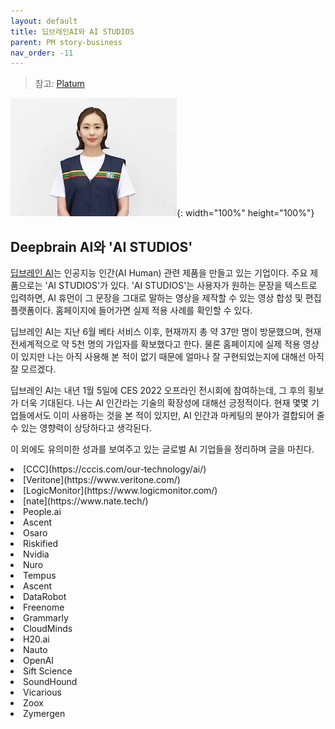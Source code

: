 ```yaml
---
layout: default
title: 딥브레인AI와 AI STUDIOS
parent: PM story-business
nav_order: -11
---
```



> 참고:
> [Platum](https://platum.kr/archives/174968)


![가상 인물 예시 이미지](../../assets/images/posts/AI_Studios.jpg){: width="100%" height="100%"}

## Deepbrain AI와 'AI STUDIOS'

[딥브레인 AI](https://www.deepbrainai.io/)는 인공지능 인간(AI Human) 관련 제품을 만들고 있는 기업이다. 주요 제품으로는 'AI STUDIOS'가 있다. 'AI STUDIOS'는 사용자가 원하는 문장을 텍스트로 입력하면, AI 휴먼이 그 문장을 그대로 말하는 영상을 제작할 수 있는 영상 합성 및 편집 플랫폼이다. 홈페이지에 들어가면 실제 적용 사례를 확인할 수 있다.

딥브레인 AI는 지난 6월 베타 서비스 이후, 현재까지 총 약 37만 명이 방문했으며, 현재 전세계적으로 약 5천 명의 가입자를 확보했다고 한다. 물론 홈페이지에 실제 적용 영상이 있지만 나는 아직 사용해 본 적이 없기 때문에 얼마나 잘 구현되었는지에 대해선 아직 잘 모르겠다.

딥브레인 AI는 내년 1월 5일에 CES 2022 오프라인 전시회에 참여하는데, 그 후의 횡보가 더욱 기대된다. 나는 AI 인간라는 기술의 확장성에 대해선 긍정적이다. 현재 몇몇 기업들에서도 이미 사용하는 것을 본 적이 있지만, AI 인간과 마케팅의 분야가 결합되어 줄 수 있는 영향력이 상당하다고 생각된다. 

이 외에도 유의미한 성과를 보여주고 있는 글로벌 AI 기업들을 정리하며 글을 마친다.

<li>[CCC](https://cccis.com/our-technology/ai/)
<li>[Veritone](https://www.veritone.com/)
<li>[LogicMonitor](https://www.logicmonitor.com/)
<li>[nate](https://www.nate.tech/)
<li>People.ai
<li>Ascent
<li>Osaro
<li>Riskified
<li>Nvidia
<li>Nuro
<li>Tempus
<li>Ascent
<li>DataRobot
<li>Freenome
<li>Grammarly
<li>CloudMinds
<li>H20.ai
<li>Nauto
<li>OpenAI
<li>Sift Science
<li>SoundHound
<li>Vicarious
<li>Zoox
<li>Zymergen